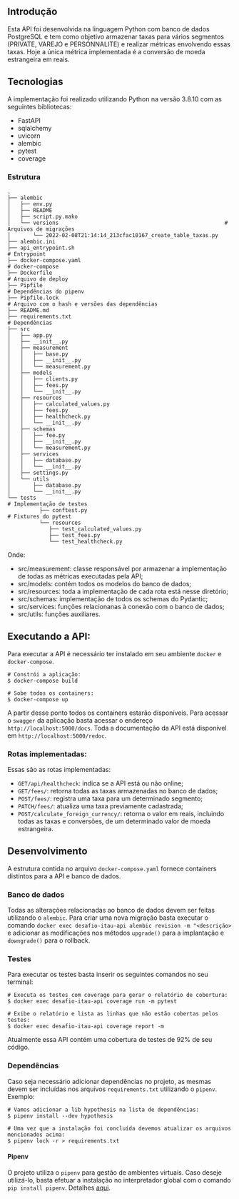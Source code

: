 ## Introdução

Esta API foi desenvolvida na linguagem Python com banco de dados PostgreSQL e tem como objetivo armazenar
taxas para vários segmentos (PRIVATE, VAREJO e PERSONNALITE) e realizar métricas envolvendo essas taxas.
Hoje a única métrica implementada é a conversão de moeda estrangeira em reais.


## Tecnologias

A implementação foi realizado utilizando Python na versão 3.8.10 com as seguintes bibliotecas:

 - FastAPI
 - sqlalchemy
 - uvicorn
 - alembic
 - pytest
 - coverage

### Estrutura

```shell
.
├── alembic
│   ├── env.py
│   ├── README
│   ├── script.py.mako
│   └── versions                                                    # Arquivos de migrações
│       └── 2022-02-08T21:14:14_213cfac10167_create_table_taxas.py
├── alembic.ini
├── api_entrypoint.sh                                                     # Entrypoint
├── docker-compose.yaml                                                   # docker-compose
├── Dockerfile                                                            # Arquivo de deploy
├── Pipfile                                                               # Dependências do pipenv
├── Pipfile.lock                                                          # Arquivo com o hash e versões das dependências
├── README.md
├── requirements.txt                                                      # Dependências
├── src
│   ├── app.py
│   ├── __init__.py
│   ├── measurement
│   │   ├── base.py
│   │   ├── __init__.py
│   │   └── measurement.py
│   ├── models
│   │   ├── clients.py
│   │   ├── fees.py
│   │   └── __init__.py
│   ├── resources
│   │   ├── calculated_values.py
│   │   ├── fees.py
│   │   ├── healthcheck.py
│   │   └── __init__.py
│   ├── schemas
│   │   ├── fee.py
│   │   ├── __init__.py
│   │   └── measurement.py
│   ├── services
│   │   ├── database.py
│   │   └── __init__.py
│   ├── settings.py
│   └── utils
│       ├── database.py
│       └── __init__.py
└── tests                                                             # Implementação de testes
          ├── conftest.py                                             # Fixtures do pytest
          └── resources
             ├── test_calculated_values.py
             ├── test_fees.py
             └── test_healthcheck.py
```

Onde:
* src/measurement: classe responsável por armazenar a implementação de todas as métricas executadas pela API;
* src/models: contém todos os modelos do banco de dados;
* src/resources: toda a implementação de cada rota está nesse diretório;
* src/schemas: implementação de todos os schemas do Pydantic;
* src/services: funções relacionanas à conexão com o banco de dados;
* src/utils: funções auxiliares.

## Executando a API:

Para executar a API é necessário ter instalado em seu ambiente `docker` e `docker-compose`.
```shell
# Constrói a aplicação:
$ docker-compose build

# Sobe todos os containers:
$ docker-compose up
```
A partir desse ponto todos os containers estarão disponíveis.
Para acessar o `swagger` da aplicação basta acessar o endereço `http://localhost:5000/docs`.
Toda a documentação da API está disponível em `http://localhost:5000/redoc`.

### Rotas implementadas:

Essas são as rotas implementadas:
* `GET/api/healthcheck`: indica se a API está ou não online;
* `GET/fees/`: retorna todas as taxas armazenadas no banco de dados;
* `POST/fees/`: registra uma taxa para um determinado segmento;
* `PATCH/fees/`: atualiza uma taxa previamente cadastrada;
* `POST/calculate_foreign_currency/`: retorna o valor em reais, incluindo todas as taxas e conversões, de um determinado valor de moeda estrangeira.

## Desenvolvimento

A estrutura contida no arquivo `docker-compose.yaml` fornece containers distintos para a API e banco de dados.

### Banco de dados

Todas as alterações relacionadas ao banco de dados devem ser feitas utilizando o `alembic`. Para criar uma nova migração basta executar o comando `docker exec desafio-itau-api alembic revision -m "<descrição>` e adicionar as modificações nos métodos `upgrade()` para a implantação e `downgrade()` para o rollback.

### Testes

Para executar os testes basta inserir os seguintes comandos no seu terminal:

```shell
# Executa os testes com coverage para gerar o relatório de cobertura:
$ docker exec desafio-itau-api coverage run -m pytest

# Exibe o relatório e lista as linhas que não estão cobertas pelos testes:
$ docker exec desafio-itau-api coverage report -m
```

Atualmente essa API contém uma cobertura de testes de 92% de seu código.

### Dependências

Caso seja necessário adicionar dependências no projeto, as mesmas devem ser incluídas nos arquivos `requirements.txt` utilizando o `pipenv`.
Exemplo:
```shell
# Vamos adicionar a lib hypothesis na lista de dependências:
$ pipenv install --dev hypothesis 

# Uma vez que a instalação foi concluída devemos atualizar os arquivos mencionados acima:
$ pipenv lock -r > requirements.txt
```

#### Pipenv

O projeto utiliza o `pipenv` para gestão de ambientes virtuais. Caso deseje utilizá-lo, basta efetuar a instalação no interpretador global com o comando `pip install pipenv`. Detalhes [aqui](https://pipenv.pypa.io/en/latest/#install-pipenv-today).